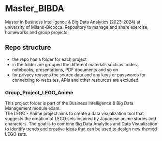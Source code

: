 # Master_BIBDA
Master in Business Intelligence &amp; Big Data Analytics (2023-2024) at university of Milano-Bicocca.
Repository to manage and share exercise, homeworks and group projects.

## Repo structure
- the repo has a folder for each project  
- in the folder are grouped the different materials such as codes, notebooks, presentations, PDF documents and so on  
- for privacy reasons the source data and any keys or passwords for connecting to websites, APIs and other resources are excluded

### Group_Project_LEGO_Anime
This project folder is part of the Business Intelligence & Big Data Management module exam.  
The LEGO - Anime project aims to create a data visualization tool that suggests the creation of LEGO sets inspired by Japanese anime stories and characters. The goal is to combine Big Data Analytics and Data Visualization to identify trends and creative ideas that can be used to design new themed LEGO sets.  
